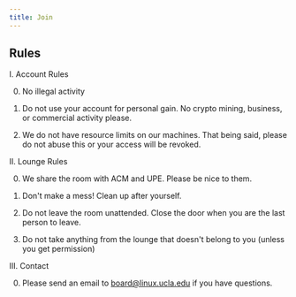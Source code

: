 ```yaml
---
title: Join
---
```




## Rules

I. Account Rules

0. No illegal activity

1. Do not use your account for personal gain. No crypto mining, business, or commercial activity please.

2. We do not have resource limits on our machines. That being said, please do not abuse this or your access will be revoked.

II. Lounge Rules

0. We share the room with ACM and UPE. Please be nice to them.

1. Don't make a mess! Clean up after yourself.

2. Do not leave the room unattended. Close the door when you are the last person to leave.

3. Do not take anything from the lounge that doesn't belong to you (unless you get permission)

III. Contact

0. Please send an email to board@linux.ucla.edu if you have questions. 
